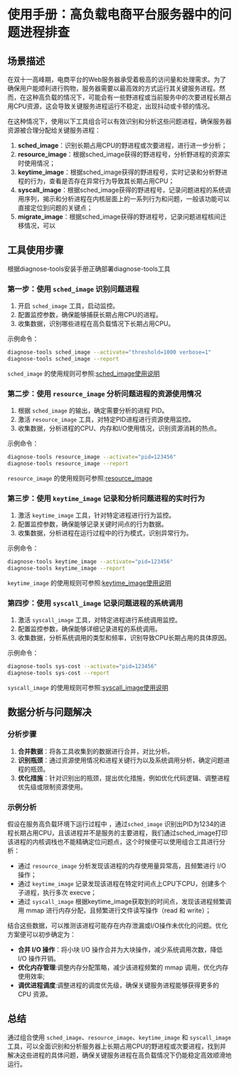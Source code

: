 # 使用手册：高负载电商平台服务器中的问题进程排查

## 场景描述

在双十一高峰期，电商平台的Web服务器承受着极高的访问量和处理需求。为了确保用户能顺利进行购物，服务器需要以最高效的方式运行其关键服务进程。然而，在这种高负载的情况下，可能会有一些野进程或当前服务中的次要进程长期占用CPU资源，这会导致关键服务进程运行不稳定，出现抖动或卡顿的情况。

在这种情况下，使用以下工具组合可以有效识别和分析这些问题进程，确保服务器资源被合理分配给关键服务进程：

1. **sched_image**：识别长期占用CPU的野进程或次要进程，进行进一步分析；
2. **resource_image**：根据sched_image获得的野进程号，分析野进程的资源实时使用情况；
3. **keytime_image**：根据sched_image获得的野进程号，实时记录和分析野进程的行为，查看是否存在异常行为导致其长期占用CPU；
4. **syscall_image**：根据sched_image获得的野进程号，记录问题进程的系统调用序列，揭示和分析进程在内核层面上的一系列行为和问题，一般该功能可以直接定位到问题的关键点；
5. **migrate_image**：根据sched_image获得的野进程号，记录问题进程核间迁移情况，可以

## 工具使用步骤

根据diagnose-tools安装手册正确部署diagnose-tools工具

### 第一步：使用 `sched_image` 识别问题进程

1. 开启 `sched_image` 工具，启动监控。
2. 配置监控参数，确保能够捕获长期占用CPU的进程。
3. 收集数据，识别哪些进程在高负载情况下长期占用CPU。

示例命令：

```bash
diagnose-tools sched_image --activate="threshold=1000 verbose=1"
diagnose-tools sched_image --report
```

 `sched_image` 的使用规则可参照:[sched_image使用说明](工具使用说明/sched_image.md)

### 第二步：使用 `resource_image` 分析问题进程的资源使用情况

1. 根据 `sched_image` 的输出，确定需要分析的进程 PID。
2. 激活 `resource_image` 工具，对特定PID进程进行资源使用监控。
3. 收集数据，分析进程的CPU、内存和I/O使用情况，识别资源消耗的热点。

示例命令：

```bash
diagnose-tools resource_image --activate="pid=123456"
diagnose-tools resource_image --report
```
 `resource_image` 的使用规则可参照:[resource_image](工具使用说明/resource-image.md)
### 第三步：使用 `keytime_image` 记录和分析问题进程的实时行为

1. 激活 `keytime_image` 工具，针对特定进程进行行为监控。
2. 配置监控参数，确保能够记录关键时间点的行为数据。
3. 收集数据，分析进程在运行过程中的行为模式，识别异常行为。

示例命令：

```bash
diagnose-tools keytime_image --activate="pid=123456"
diagnose-tools keytime_image --report
```
 `keytime_image` 的使用规则可参照:[keytime_image使用说明](工具使用说明/keytime-image.md)
### 第四步：使用 `syscall_image` 记录问题进程的系统调用

1. 激活 `syscall_image` 工具，对特定进程进行系统调用监控。
2. 配置监控参数，确保能够详细记录进程的系统调用。
3. 收集数据，分析系统调用的类型和频率，识别导致CPU长期占用的具体原因。

示例命令：

```bash
diagnose-tools sys-cost --activate="pid=123456"
diagnose-tools sys-cost --report
```
 `syscall_image` 的使用规则可参照:[syscall_image使用说明](工具使用说明/sys-cost.md)

 
## 数据分析与问题解决

### 分析步骤

1. **合并数据**：将各工具收集到的数据进行合并，对比分析。
2. **识别瓶颈**：通过资源使用情况和进程关键行为以及系统调用分析，确定问题进程的瓶颈。
3. **优化措施**：针对识别出的瓶颈，提出优化措施，例如优化代码逻辑、调整进程优先级或限制资源使用。

### 示例分析

假设在服务高负载环境下运行过程中 ，通过`sched_image` 识别出PID为1234的进程长期占用CPU，且该进程并不是服务的主要进程，我们通过sched_image打印该进程的内核调栈也不能精确定位问题点，这个时候便可以使用组合工具进行分析：
- 通过 `resource_image` 分析发现该进程的内存使用量异常高，且频繁进行 I/O 操作；
- 通过 `keytime_image` 记录发现该进程在特定时间点上CPU下CPU，创建多个子进程，执行多次 execve；
- 通过 `syscall_image` 根据keytime_image获取到的时间点，发现该进程频繁调用 mmap 进行内存分配，且频繁进行文件读写操作（read 和 write）；


结合这些数据，可以推测该进程可能存在内存泄漏或I/O操作未优化的问题。优化方案便可以初步确定为：
- **合并 I/O 操作**：将小块 I/O 操作合并为大块操作，减少系统调用次数，降低 I/O 操作开销。
- **优化内存管理**:调整内存分配策略，减少该进程频繁的 mmap 调用，优化内存使用效率;
- **调优进程调度**:调整进程的调度优先级，确保关键服务进程能够获得更多的 CPU 资源。

## 总结

通过组合使用 `sched_image`、`resource_image`、`keytime_image` 和 `syscall_image` 工具，可以全面识别和分析服务器上长期占用CPU的野进程或次要进程，找到并解决这些进程的具体问题，确保关键服务进程在高负载情况下仍能稳定高效顺滑地运行。

